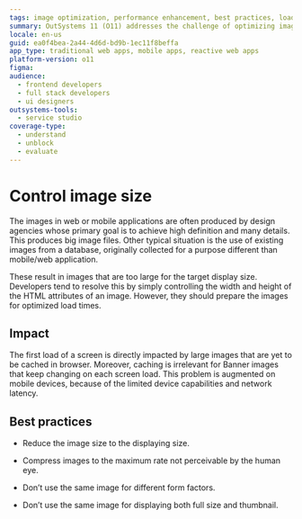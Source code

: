 ```yaml
---
tags: image optimization, performance enhancement, best practices, load times, image compression
summary: OutSystems 11 (O11) addresses the challenge of optimizing image sizes for web and mobile applications to enhance load times and performance.
locale: en-us
guid: ea0f4bea-2a44-4d6d-bd9b-1ec11f8beffa
app_type: traditional web apps, mobile apps, reactive web apps
platform-version: o11
figma:
audience:
  - frontend developers
  - full stack developers
  - ui designers
outsystems-tools:
  - service studio
coverage-type:
  - understand
  - unblock
  - evaluate
---
```


# Control image size

The images in web or mobile applications are often produced by design agencies whose primary goal is to achieve high definition and many details. This produces big image files. Other typical situation is the use of existing images from a database, originally collected for a purpose different than mobile/web application. 

These result in images that are too large for the target display size. Developers tend to resolve this by simply controlling the width and height of the HTML attributes of an image. However, they should prepare the images for optimized load times.

## Impact

The first load of a screen is directly impacted by large images that are yet to be cached in browser. Moreover, caching is irrelevant for Banner images that keep changing on each screen load. This problem is augmented on mobile devices, because of the limited device capabilities and network latency.

## Best practices

* Reduce the image size to the displaying size.

* Compress images to the maximum rate not perceivable by the human eye.

* Don’t use the same image for different form factors.

* Don’t use the same image for displaying both full size and thumbnail.
